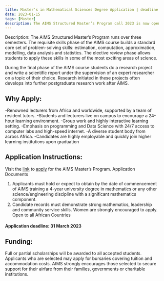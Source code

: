 ```yaml
---
title: Master’s in Mathematical Sciences Degree Application | deadline March 31, 2023
date: 2023-01-15
tags: [Master]
description: The AIMS Structured Master’s Program call 2023 is now open.
---
```

Description:
The AIMS Structured Master’s Program runs over three semesters. The requisite skills phase of the AIMS course builds a standard core set of problem-solving skills: estimation, computation, approximation, modelling, data analysis and statistics. The elective review phase allows students to apply these skills in some of the most exciting areas of science.

During the final phase of the AIMS course students do a research project and write a scientific report under the supervision of an expert researcher on a topic of their choice. Research initiated in these projects often develops into further postgraduate research work after AIMS.

## Why Apply:
-Renowned lecturers from Africa and worldwide, supported by a team of resident tutors.
-Students and lecturers live on campus to encourage a 24-hour learning environment.
-Group work and highly interactive learning setting.
-Emphasis on programming and Data Science with 24/7 access to computer labs and high-speed internet.
-A diverse student body from across Africa.
-Candidates are highly employable and quickly join higher learning institutions upon graduation

## Application Instructions:

Visit the [link](https://nexteinstein.org/application/aims-masters-degree/) to [apply](https://applications.nexteinstein.org/appl-prev.php?appltype=MasterIntake) for the AIMS Master’s Program.
Application Documents
1) Applicants must hold or expect to obtain by the date of commencement of AIMS training a 4-year university degree in mathematics or any other science/engineering discipline with a significant mathematics component.
2) Candidate records must demonstrate strong mathematics, leadership and community service skills.
    Women are strongly encouraged to apply. Open to all African Countries

#### Application deadline: 31 March 2023

## Funding: 
Full or partial scholarships will be awarded to all accepted students. Applicants who are selected may apply for bursaries covering tuition and accommodation costs. AIMS strongly encourages those selected to secure support for their airfare from their families, governments or charitable institutions.
